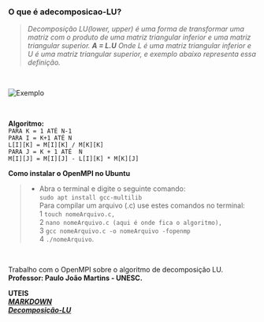 ### O que é adecomposicao-LU?

   >*Decomposição LU(lower, upper) é uma forma de transformar uma matriz
   com o produto de uma matriz triangular inferior e uma matriz triangular superior.
                                                   **A = L.U**
   Onde L é uma matriz triangular inferior e U é uma matriz triangular superior,
   e exemplo abaixo representa essa definição.* 
   <br/>
   
![Exemplo](https://encrypted-tbn0.gstatic.com/images?q=tbn:ANd9GcRx8IW7enwn_rcYaN87CGYril9-S0y38_oD8oGIUIZug52fl3SR "Exemplo matriz triangular")

<br/>

**Algoritmo:**<br/>
`PARA K = 1 ATÉ N-1` <br/>
          `PARA I = K+1 ATÉ N` <br/>
                 `L[I][K] = M[I][K] / M[K][K]` <br/>
                 `PARA J = K + 1 ATÉ  N` <br/>
                              `M[I][J] = M[I][J] - L[I][K] * M[K][J]` <br/>

**Como instalar o OpenMPI no Ubuntu**<br/>
>* Abra o terminal e digite o seguinte comando:<br/>
   `sudo apt install gcc-multilib`<br/>
   Para compilar um arquivo (.c)  use estes comandos no terminal: <br/>
   1 `touch nomeArquivo.c,` <br/>
   2 `nano nomeArquivo.c (aqui é onde fica o algoritmo),` <br/>
   3 `gcc nomeArquivo.c -o nomeArquivo -fopenmp` <br/>
   4 `./nomeArquivo`. <br/>
 <br/>




   Trabalho com o OpenMPI sobre o algoritmo de decomposição LU.
   **Professor: Paulo João Martins - UNESC.**
 
 
 **UTEIS** <br/>
 **[*MARKDOWN*](https://github.com/luong-komorebi/Markdown-Tutorial/blob/master/README_pt-BR.md)** <br/>
  **[*Decomposição-LU*](https://docs.google.com/viewer?a=v&pid=sites&srcid=ZGVmYXVsdGRvbWFpbnxwcGFyYWxlbGEyOHxneDo0M2JmZjQ3ZDE0YmQ3MjI5)**

